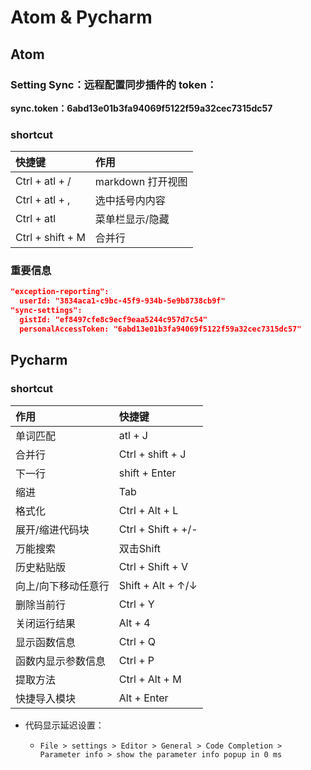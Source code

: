 # Atom & Pycharm

## Atom

### Setting Sync：远程配置同步插件的 token：

**sync.token：6abd13e01b3fa94069f5122f59a32cec7315dc57**

### shortcut

| 快捷键           | 作用              |
| :--------------- | :---------------- |
| Ctrl + atl + /   | markdown 打开视图 |
| Ctrl + atl + ,   | 选中括号内内容    |
| Ctrl + atl       | 菜单栏显示/隐藏   |
| Ctrl + shift + M | 合并行            |

### 重要信息

```json
"exception-reporting":
  userId: "3834aca1-c9bc-45f9-934b-5e9b8738cb9f"
"sync-settings":
  gistId: "ef8497cfe8c9ecf9eaa5244c957d7c54"
  personalAccessToken: "6abd13e01b3fa94069f5122f59a32cec7315dc57"
```

## Pycharm

### shortcut

| 作用                | 快捷键             |
| :------------------ | :----------------- |
| 单词匹配            | atl + J            |
| 合并行              | Ctrl + shift + J   |
| 下一行              | shift + Enter      |
| 缩进                | Tab                |
| 格式化              | Ctrl + Alt + L     |
| 展开/缩进代码块     | Ctrl + Shift + +/- |
| 万能搜索            | 双击Shift          |
| 历史粘贴版          | Ctrl + Shift + V   |
| 向上/向下移动任意行 | Shift + Alt + ↑/↓  |
| 删除当前行          | Ctrl + Y           |
| 关闭运行结果        | Alt + 4            |
| 显示函数信息        | Ctrl + Q           |
| 函数内显示参数信息  | Ctrl + P           |
| 提取方法            | Ctrl + Alt + M     |
| 快捷导入模块        | Alt + Enter        |

-   代码显示延迟设置：

    -   `File > settings > Editor > General > Code Completion > Parameter info > show the parameter info popup in 0 ms`
